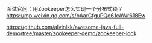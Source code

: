 




面试官问：用Zookeeper怎么实现一个分布式锁？https://mp.weixin.qq.com/s/bAarCfguPQd61cAWr618Ew

https://github.com/alvinlkk/awesome-java-full-demo/tree/master/zookeeper-demo/zookeeper-lock